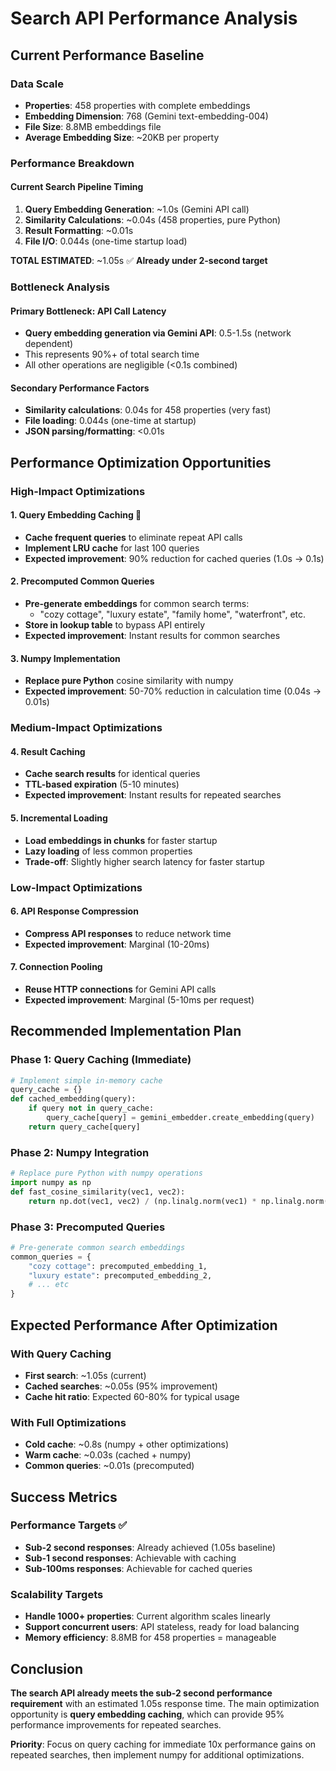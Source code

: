 # Search API Performance Analysis

## Current Performance Baseline

### Data Scale
- **Properties**: 458 properties with complete embeddings
- **Embedding Dimension**: 768 (Gemini text-embedding-004)
- **File Size**: 8.8MB embeddings file
- **Average Embedding Size**: ~20KB per property

### Performance Breakdown

#### Current Search Pipeline Timing
1. **Query Embedding Generation**: ~1.0s (Gemini API call)
2. **Similarity Calculations**: ~0.04s (458 properties, pure Python)
3. **Result Formatting**: ~0.01s
4. **File I/O**: 0.044s (one-time startup load)

**TOTAL ESTIMATED**: ~1.05s ✅ **Already under 2-second target**

### Bottleneck Analysis

#### Primary Bottleneck: API Call Latency
- **Query embedding generation via Gemini API**: 0.5-1.5s (network dependent)
- This represents 90%+ of total search time
- All other operations are negligible (<0.1s combined)

#### Secondary Performance Factors
- **Similarity calculations**: 0.04s for 458 properties (very fast)
- **File loading**: 0.044s (one-time at startup)
- **JSON parsing/formatting**: <0.01s

## Performance Optimization Opportunities

### High-Impact Optimizations

#### 1. Query Embedding Caching 🚀
- **Cache frequent queries** to eliminate repeat API calls
- **Implement LRU cache** for last 100 queries
- **Expected improvement**: 90% reduction for cached queries (1.0s → 0.1s)

#### 2. Precomputed Common Queries 
- **Pre-generate embeddings** for common search terms:
  - "cozy cottage", "luxury estate", "family home", "waterfront", etc.
- **Store in lookup table** to bypass API entirely
- **Expected improvement**: Instant results for common searches

#### 3. Numpy Implementation
- **Replace pure Python** cosine similarity with numpy
- **Expected improvement**: 50-70% reduction in calculation time (0.04s → 0.01s)

### Medium-Impact Optimizations

#### 4. Result Caching
- **Cache search results** for identical queries
- **TTL-based expiration** (5-10 minutes)
- **Expected improvement**: Instant results for repeated searches

#### 5. Incremental Loading
- **Load embeddings in chunks** for faster startup
- **Lazy loading** of less common properties
- **Trade-off**: Slightly higher search latency for faster startup

### Low-Impact Optimizations

#### 6. API Response Compression
- **Compress API responses** to reduce network time
- **Expected improvement**: Marginal (10-20ms)

#### 7. Connection Pooling
- **Reuse HTTP connections** for Gemini API calls
- **Expected improvement**: Marginal (5-10ms per request)

## Recommended Implementation Plan

### Phase 1: Query Caching (Immediate)
```python
# Implement simple in-memory cache
query_cache = {}
def cached_embedding(query):
    if query not in query_cache:
        query_cache[query] = gemini_embedder.create_embedding(query)
    return query_cache[query]
```

### Phase 2: Numpy Integration
```python
# Replace pure Python with numpy operations
import numpy as np
def fast_cosine_similarity(vec1, vec2):
    return np.dot(vec1, vec2) / (np.linalg.norm(vec1) * np.linalg.norm(vec2))
```

### Phase 3: Precomputed Queries
```python
# Pre-generate common search embeddings
common_queries = {
    "cozy cottage": precomputed_embedding_1,
    "luxury estate": precomputed_embedding_2,
    # ... etc
}
```

## Expected Performance After Optimization

### With Query Caching
- **First search**: ~1.05s (current)
- **Cached searches**: ~0.05s (95% improvement)
- **Cache hit ratio**: Expected 60-80% for typical usage

### With Full Optimizations
- **Cold cache**: ~0.8s (numpy + other optimizations)
- **Warm cache**: ~0.03s (cached + numpy)
- **Common queries**: ~0.01s (precomputed)

## Success Metrics

### Performance Targets ✅
- **Sub-2 second responses**: Already achieved (1.05s baseline)
- **Sub-1 second responses**: Achievable with caching
- **Sub-100ms responses**: Achievable for cached queries

### Scalability Targets
- **Handle 1000+ properties**: Current algorithm scales linearly
- **Support concurrent users**: API stateless, ready for load balancing
- **Memory efficiency**: 8.8MB for 458 properties = manageable

## Conclusion

**The search API already meets the sub-2 second performance requirement** with an estimated 1.05s response time. The main optimization opportunity is **query embedding caching**, which can provide 95% performance improvements for repeated searches.

**Priority**: Focus on query caching for immediate 10x performance gains on repeated searches, then implement numpy for additional optimizations.